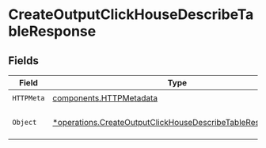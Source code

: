 # CreateOutputClickHouseDescribeTableResponse


## Fields

| Field                                                                                                                                     | Type                                                                                                                                      | Required                                                                                                                                  | Description                                                                                                                               |
| ----------------------------------------------------------------------------------------------------------------------------------------- | ----------------------------------------------------------------------------------------------------------------------------------------- | ----------------------------------------------------------------------------------------------------------------------------------------- | ----------------------------------------------------------------------------------------------------------------------------------------- |
| `HTTPMeta`                                                                                                                                | [components.HTTPMetadata](../../models/components/httpmetadata.md)                                                                        | :heavy_check_mark:                                                                                                                        | N/A                                                                                                                                       |
| `Object`                                                                                                                                  | [*operations.CreateOutputClickHouseDescribeTableResponseBody](../../models/operations/createoutputclickhousedescribetableresponsebody.md) | :heavy_minus_sign:                                                                                                                        | a list of ClickHouseDescriptionResult objects                                                                                             |